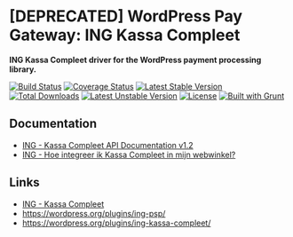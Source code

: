 # [DEPRECATED] WordPress Pay Gateway: ING Kassa Compleet

**ING Kassa Compleet driver for the WordPress payment processing library.**

[![Build Status](https://travis-ci.org/wp-pay-gateways/ing-kassa-compleet.svg?branch=develop)](https://travis-ci.org/wp-pay-gateways/ing-kassa-compleet)
[![Coverage Status](https://coveralls.io/repos/wp-pay-gateways/ing-kassa-compleet/badge.svg?branch=master&service=github)](https://coveralls.io/github/wp-pay-gateways/ing-kassa-compleet?branch=master)
[![Latest Stable Version](https://poser.pugx.org/wp-pay-gateways/ing-kassa-compleet/v/stable.svg)](https://packagist.org/packages/wp-pay-gateways/ing-kassa-compleet)
[![Total Downloads](https://poser.pugx.org/wp-pay-gateways/ing-kassa-compleet/downloads.svg)](https://packagist.org/packages/wp-pay-gateways/ing-kassa-compleet)
[![Latest Unstable Version](https://poser.pugx.org/wp-pay-gateways/ing-kassa-compleet/v/unstable.svg)](https://packagist.org/packages/wp-pay-gateways/ing-kassa-compleet)
[![License](https://poser.pugx.org/wp-pay-gateways/ing-kassa-compleet/license.svg)](https://packagist.org/packages/wp-pay-gateways/ing-kassa-compleet)
[![Built with Grunt](https://cdn.gruntjs.com/builtwith.svg)](http://gruntjs.com/)


## Documentation

*	[ING - Kassa Compleet API Documentation v1.2](http://www.wp-pay.org/wp-content/uploads/2015/10/API-Documentation-Kassa-Compleet.pdf)
*	[ING - Hoe integreer ik Kassa Compleet in mijn webwinkel?](http://www.wp-pay.org/wp-content/uploads/2015/10/Integratiehandleiding-Kassa-Compleet.pdf)


## Links

*	[ING - Kassa Compleet](https://portal.kassacompleet.nl/)
*	https://wordpress.org/plugins/ing-psp/
*	https://wordpress.org/plugins/ing-kassa-compleet/
